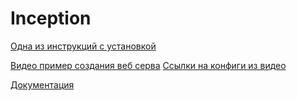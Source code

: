 # Inception




[Одна из инструкций с установкой](https://admin812.ru/razvertyvanie-wordpress-s-nginx-php-fpm-i-mariadb-s-pomoshhyu-docker-compose.html)

[Видео пример создания веб серва](https://www.youtube.com/watch?v=mKdwkV5p1xg)     [ Ссылки на конфиги из видео](https://t.me/worlditech/547)

[Документация](https://docs.docker.com/compose/compose-file/compose-file-v3/)
